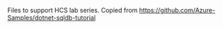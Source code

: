 Files to support HCS lab series. Copied from https://github.com/Azure-Samples/dotnet-sqldb-tutorial
